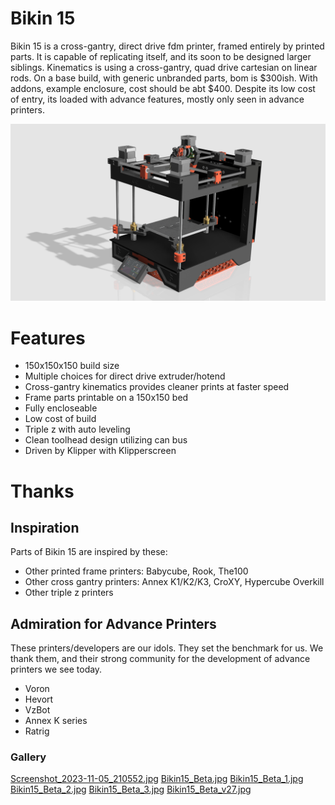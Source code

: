 # Bikin 15

Bikin 15 is a cross-gantry, direct drive fdm printer, framed entirely by printed parts. It is capable of replicating itself, and its soon to be designed larger siblings. Kinematics is using a cross-gantry, quad drive cartesian on linear rods. On a base build, with generic unbranded parts, bom is $300ish. With addons, example enclosure, cost should be abt $400. Despite its low cost of entry, its loaded with advance features, mostly only seen in advance printers.

![Screenshot](images/Bikin15_Beta_v27.png)

# Features

* 150x150x150 build size
* Multiple choices for direct drive extruder/hotend
* Cross-gantry kinematics provides cleaner prints at faster speed
* Frame parts printable on a 150x150 bed
* Fully encloseable
* Low cost of build
* Triple z with auto leveling
* Clean toolhead design utilizing can bus
* Driven by Klipper with Klipperscreen

# Thanks

## Inspiration

Parts of Bikin 15 are inspired by these:

* Other printed frame printers: Babycube, Rook, The100
* Other cross gantry printers: Annex K1/K2/K3, CroXY, Hypercube Overkill
* Other triple z printers

## Admiration for Advance Printers

These printers/developers are our idols. They set the benchmark for us. We thank them, and their strong community for the development of advance printers we see today.

* Voron
* Hevort
* VzBot
* Annex K series
* Ratrig

### Gallery
[Screenshot_2023-11-05_210552.jpg](images/Screenshot_2023-11-05_210552.jpg)
[Bikin15_Beta.jpg](images/Bikin15_Beta.jpg)
[Bikin15_Beta_1.jpg](images/Bikin15_Beta_1.jpg)
[Bikin15_Beta_2.jpg](images/Bikin15_Beta_2.jpg)
[Bikin15_Beta_3.jpg](images/Bikin15_Beta_3.jpg)
[Bikin15_Beta_v27.jpg](images/Bikin15_Beta_v27.jpg)
